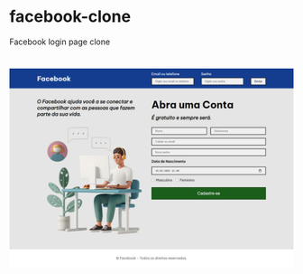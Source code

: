 # facebook-clone
Facebook login page clone
#
![alt text](https://github.com/thiago-araujo-dev/facebook-clone/blob/master/images/screenshot.png)
